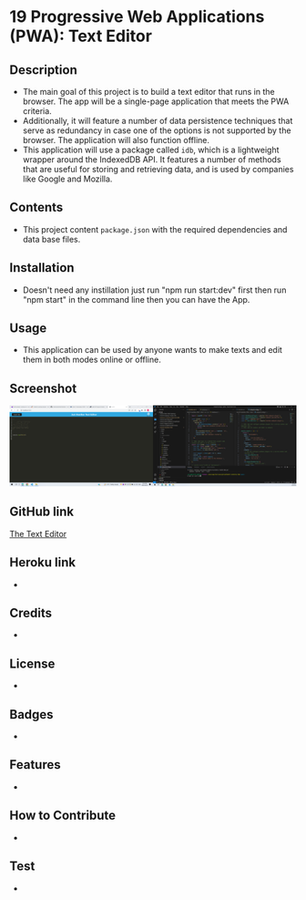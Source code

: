 # 19 Progressive Web Applications (PWA): Text Editor

## Description 

* The main goal of this project is to build a text editor that runs in the browser. The app will be a single-page application that meets the PWA criteria.
* Additionally, it will feature a number of data persistence techniques that serve as redundancy in case one of the options is not supported by the browser. The application will also function offline.
* This application will use a package called `idb`, which is a lightweight wrapper around the IndexedDB API. It features a number of methods that are useful for storing and retrieving data, and is used by companies like Google and Mozilla.

## Contents 

* This project content `package.json` with the required dependencies and data base files.  

## Installation 

* Doesn't need any instillation just run "npm run start:dev" first then run "npm start" in the command line then you can have the App.
  
## Usage 

* This application can be used by anyone wants to make texts and edit them in both modes online or offline.     

## Screenshot

![Screenshot of the Text Editor](./Assets/Screenshot%20of%20the%20Text%20Editor.png)

## GitHub link

[The Text Editor](https://github.com/JohnDavidSmith/TextEditor-Mod19-PWA)

## Heroku link
*

## Credits
* 

## License
* 

## Badges
* 

## Features
* 

## How to Contribute
* 

## Test
*
